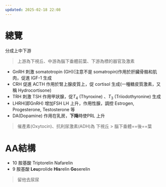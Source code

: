 ```yaml
---
updated: 2025-02-18 22:08
---
```

# 總覽
分成上中下游
> 上游為下視丘、中游為腦下垂體前葉、下游為標的器官及激素

- GnRH 刺激 somatotropin (GH)(注意不是 somatropin)作用於肝臟骨骼和肌肉，促進 IGF-1 生成
- CRH 促進 ACTH 作用於腎上腺皮質上，促 cortisol 生成(一種糖皮質激素，又稱 Hydrocortisone)
- TRH 刺激 TSH 作用甲狀腺，促$T_4$ (Thyroxine) 、$T_3$ (Triiodothyronine) 生成
- LHRH(即GnRH) 增加FSH LH 上升，作用性腺，調控 Estrogen, Progesterone, Testosterone 等
- DA(Dopamine) 作用在乳房，**下降**時使PRL 上升

>催產素(Oxytocin)、抗利尿激素(ADH)為 下視丘 > 腦下垂體==後==葉
# AA結構

- 10 胺基酸 
	Triptorelin
	Nafarelin
- 9 胺基酸 
	**Leu**prolide
	**His**relin
	**Go**serelin
>  留他去尿尿

